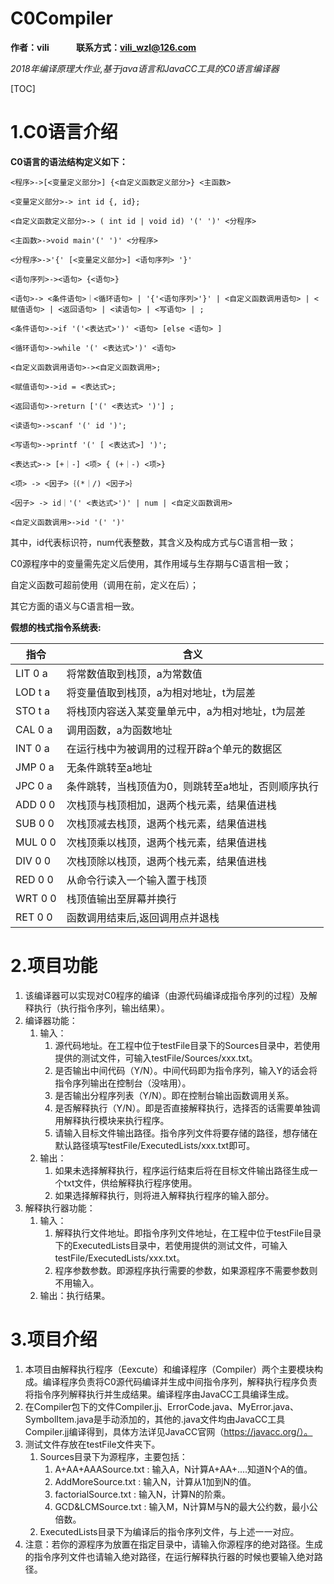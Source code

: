 # C0Compiler

**作者：vili &nbsp;&nbsp;&nbsp;&nbsp;&nbsp;&nbsp;&nbsp;&nbsp;&nbsp;&nbsp;&nbsp; 联系方式：vili_wzl@126.com**

*2018年编译原理大作业,基于java语言和JavaCC工具的C0语言编译器*

[TOC]

# 1.C0语言介绍 

**C0语言的语法结构定义如下：**

```
<程序>->[<变量定义部分>] {<自定义函数定义部分>} <主函数>

<变量定义部分>-> int id {, id};

<自定义函数定义部分>-> ( int id | void id) '(' ')' <分程序>

<主函数>->void main'(' ')' <分程序>

<分程序>->'{' [<变量定义部分>] <语句序列> '}'  

<语句序列>-><语句> {<语句>}

<语句>-> <条件语句>｜<循环语句> | '{'<语句序列>'}' | <自定义函数调用语句> | <赋值语句> | <返回语句> | <读语句> | <写语句> | ;

<条件语句>->if '('<表达式>')' <语句> [else <语句> ]

<循环语句>->while '(' <表达式>')' <语句>

<自定义函数调用语句>-><自定义函数调用>;

<赋值语句>->id = <表达式>;

<返回语句>->return ['(' <表达式> ')'] ;

<读语句>->scanf '(' id ')';

<写语句>->printf '(' [ <表达式>] ')';

<表达式>-> [+｜-] <项> { (+｜-) <项>} 

<项> -> <因子>｛(*｜/) <因子>｝

<因子> -> id｜'(' <表达式>')' | num | <自定义函数调用>

<自定义函数调用>->id '(' ')'
```

其中，id代表标识符，num代表整数，其含义及构成方式与C语言相一致；

C0源程序中的变量需先定义后使用，其作用域与生存期与C语言相一致；

自定义函数可超前使用（调用在前，定义在后）；

其它方面的语义与C语言相一致。

**假想的栈式指令系统表:**

| 指令    | 含义                                               |
| ------- | -------------------------------------------------- |
| LIT 0 a | 将常数值取到栈顶，a为常数值                        |
| LOD t a | 将变量值取到栈顶，a为相对地址，t为层差             |
| STO t a | 将栈顶内容送入某变量单元中，a为相对地址，t为层差   |
| CAL 0 a | 调用函数，a为函数地址                              |
| INT 0 a | 在运行栈中为被调用的过程开辟a个单元的数据区        |
| JMP 0 a | 无条件跳转至a地址                                  |
| JPC 0 a | 条件跳转，当栈顶值为0，则跳转至a地址，否则顺序执行 |
| ADD 0 0 | 次栈顶与栈顶相加，退两个栈元素，结果值进栈         |
| SUB 0 0 | 次栈顶减去栈顶，退两个栈元素，结果值进栈           |
| MUL 0 0 | 次栈顶乘以栈顶，退两个栈元素，结果值进栈           |
| DIV 0 0 | 次栈顶除以栈顶，退两个栈元素，结果值进栈           |
| RED 0 0 | 从命令行读入一个输入置于栈顶                       |
| WRT 0 0 | 栈顶值输出至屏幕并换行                             |
| RET 0 0 | 函数调用结束后,返回调用点并退栈                    |

# 2.项目功能

1. 该编译器可以实现对C0程序的编译（由源代码编译成指令序列的过程）及解释执行（执行指令序列，输出结果）。
2. 编译器功能：
   1. 输入：
      1. 源代码地址。在工程中位于testFile目录下的Sources目录中，若使用提供的测试文件，可输入testFile/Sources/xxx.txt。
      2. 是否输出中间代码（Y/N）。中间代码即为指令序列，输入Y的话会将指令序列输出在控制台（没啥用）。
      3. 是否输出分程序列表（Y/N）。即在控制台输出函数调用关系。
      4. 是否解释执行（Y/N）。即是否直接解释执行，选择否的话需要单独调用解释执行模块来执行程序。
      5. 请输入目标文件输出路径。指令序列文件将要存储的路径，想存储在默认路径填写testFile/ExecutedLists/xxx.txt即可。
   2. 输出：
      1. 如果未选择解释执行，程序运行结束后将在目标文件输出路径生成一个txt文件，供给解释执行程序使用。
      2. 如果选择解释执行，则将进入解释执行程序的输入部分。
3. 解释执行器功能：
   1. 输入：
      1. 解释执行文件地址。即指令序列文件地址，在工程中位于testFile目录下的ExecutedLists目录中，若使用提供的测试文件，可输入testFile/ExecutedLists/xxx.txt。
      2. 程序参数参数。即源程序执行需要的参数，如果源程序不需要参数则不用输入。
   2. 输出：执行结果。

# 3.项目介绍

1. 本项目由解释执行程序（Eexcute）和编译程序（Compiler）两个主要模块构成。编译程序负责将C0源代码编译并生成中间指令序列，解释执行程序负责将指令序列解释执行并生成结果。编译程序由JavaCC工具编译生成。
2. 在Compiler包下的文件Compiler.jj、ErrorCode.java、MyError.java、SymbolItem.java是手动添加的，其他的.java文件均由JavaCC工具Compiler.jj编译得到，具体方法详见JavaCC官网（https://javacc.org/）。
3. 测试文件存放在testFile文件夹下。
   1. Sources目录下为源程序，主要包括：
      1. A+AA+AAASource.txt  : 输入A，N计算A+AA+....知道N个A的值。
      2. AddMoreSource.txt    : 输入N，计算从1加到N的值。
      3. factorialSource.txt      : 输入N，计算N的阶乘。
      4. GCD&LCMSource.txt  : 输入M，N计算M与N的最大公约数，最小公倍数。
   2. ExecutedLists目录下为编译后的指令序列文件，与上述一一对应。
4. 注意：若你的源程序为放置在指定目录中，请输入你源程序的绝对路径。生成的指令序列文件也请输入绝对路径，在运行解释执行器的时候也要输入绝对路径。
